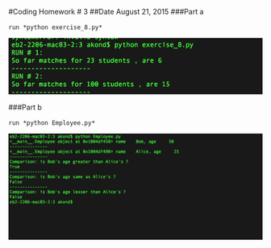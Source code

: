 #Coding Homework # 3 
##Date August 21, 2015 
###Part a 

	run *python exercise_8.py* 
![output](part1.png?raw=true=150x100)    	

###Part b

	run *python Employee.py* 
![output](part2.png?raw=true=150x100)    	
	